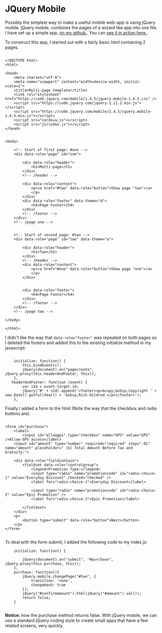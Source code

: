 JQuery Mobile
===========

Possibly the simplest way to make a useful mobile web-app is using jQuery mobile. jQuery mobile, combines the pages of a wizard like app into one file. I have set up a simple app, [on my github.](https://github.com/rhildred/jQuerymobileForms). You can [see it in action here.](http://rhildred.github.io/jQuerymobileForms/www/). 

To construct this app, I started out with a fairly basic html containing 2 pages.

```

<!DOCTYPE html>
<html>

<head>
    <meta charset="utf-8">
    <meta name="viewport" content="width=device-width, initial-scale=1">
    <title>Multi-page template</title>
    <link rel="stylesheet" href="https://code.jquery.com/mobile/1.4.5/jquery.mobile-1.4.5.css" />
    <script src="https://code.jquery.com/jquery-1.11.2.min.js"></script>
    <script src="https://code.jquery.com/mobile/1.4.5/jquery.mobile-1.4.5.min.js"></script>
    <script src="cordova.js"></script>
    <script src="js/index.js"></script>
</head>


<body>

    <!-- Start of first page: #one -->
    <div data-role="page" id="one">

        <div data-role="header">
            <h1>Multi-page</h1>
        </div>
        <!-- /header -->

        <div data-role="content">
            <p><a href="#two" data-role="button">Show page "two"</a>
            </p>
        </div>
        <div data-role="footer" data-theme="d">
            <h4>Page Footer</h4>
        </div>
        <!-- /footer -->
    </div>
    <!-- /page one -->


    <!-- Start of second page: #two -->
    <div data-role="page" id="two" data-theme="a">

        <div data-role="header">
            <h1>Two</h1>
        </div>
        <!-- /header -->
        <div data-role="content">
            <p><a href="#one" data-role="button">Show page "one"</a>
            </p>
        </div>


        <div data-role="footer">
            <h4>Page Footer</h4>
        </div>
        <!-- /footer -->
    </div>
    <!-- /page two -->

</body>

</html>

```

I didn't like the way that `data-role="footer"` was repeated on both pages so I deleted the footers and added this to the existing initialize method in my javascript:

```

    initialize: function() {
        this.bindEvents();
        jQuery(document).on("pagecreate", jQuery.proxy(this.headerAndFooter, this));
    },
   headerAndFooter: function (event) {
        var sId = event.target.id;
        jQuery("#" + sId).append('<footer><p>&copy;&nbsp;Copyright ' + new Date().getFullYear() + '&nbsp;Rich Hildred.</p></footer>');
    },

```

Finally I added a form to the html (Note the way that the checkbox and radio buttons are).

```

<form id="purchase">
    <label>
        <input id="allowgps" type="checkbox" name="GPS" value="GPS" />Allow GPS access</label>
    <input id="amount" type="number" required="required" step=".01" name="amount" placeholder=" ($) Total Amount Before Tax and Gratuity:">

    <div data-role="fieldcontain">
        <fieldset data-role="controlgroup">
            <legend>Promotion Type:</legend>
            <input type="radio" name="promotioncode" id="radio-choice-1" value="Everyday Discount" checked="checked" />
            <label for="radio-choice-1">Everyday Discount</label>

            <input type="radio" name="promotioncode" id="radio-choice-2" value="Epic Promotion" />
            <label for="radio-choice-2">Epic Promotion</label>

        </fieldset>
    </div>
    <p>
        <button type="submit" data-role="button">Next</button>
    </p>
</form>


```

To deal with the form submit, I added the following code to my index.js:

```
    initialize: function() {

        jQuery(document).on("submit", "#purchase", jQuery.proxy(this.purchase, this));
    },
    purchase: function(){
        jQuery.mobile.changePage("#two", {
            transition: 'none',
            changeHash: true
        });
        jQuery("#confirmamount").html(jQuery("#amount").val());
        return false;
    }


```

**Notice:** how the purchase method returns false. With jQuery mobile, we can use a standard jQuery coding style to create small apps that have a few related screens, very quickly.